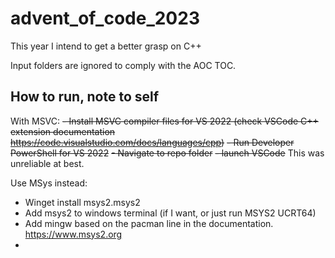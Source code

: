 # advent_of_code_2023
This year I intend to get a better grasp on C++

Input folders are ignored to comply with the AOC TOC.

## How to run, note to self

With MSVC:
~~- Install MSVC compiler files for VS 2022 (check VSCode C++ extension documentation https://code.visualstudio.com/docs/languages/cpp)~~
~~- Run Developer PowerShell for VS 2022~~
~~- Navigate to repo folder~~
~~- launch VSCode~~
This was unreliable at best.

Use MSys instead:
- Winget install msys2.msys2
- Add msys2 to windows terminal (if I want, or just run MSYS2 UCRT64)
- Add mingw based on the pacman line in the documentation. https://www.msys2.org
- 